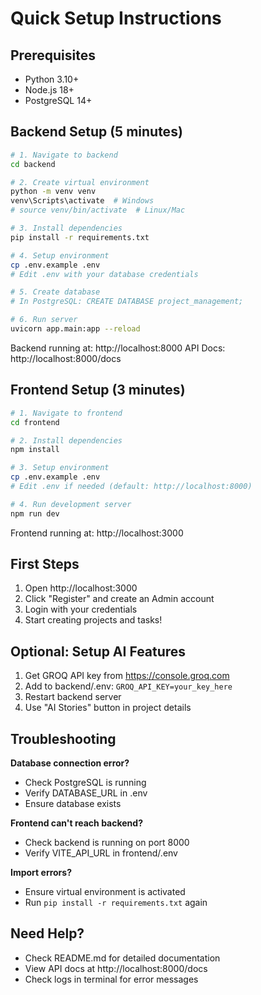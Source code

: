 # Quick Setup Instructions

## Prerequisites
- Python 3.10+
- Node.js 18+
- PostgreSQL 14+

## Backend Setup (5 minutes)

```bash
# 1. Navigate to backend
cd backend

# 2. Create virtual environment
python -m venv venv
venv\Scripts\activate  # Windows
# source venv/bin/activate  # Linux/Mac

# 3. Install dependencies
pip install -r requirements.txt

# 4. Setup environment
cp .env.example .env
# Edit .env with your database credentials

# 5. Create database
# In PostgreSQL: CREATE DATABASE project_management;

# 6. Run server
uvicorn app.main:app --reload
```

Backend running at: http://localhost:8000
API Docs: http://localhost:8000/docs

## Frontend Setup (3 minutes)

```bash
# 1. Navigate to frontend
cd frontend

# 2. Install dependencies
npm install

# 3. Setup environment
cp .env.example .env
# Edit .env if needed (default: http://localhost:8000)

# 4. Run development server
npm run dev
```

Frontend running at: http://localhost:3000

## First Steps

1. Open http://localhost:3000
2. Click "Register" and create an Admin account
3. Login with your credentials
4. Start creating projects and tasks!

## Optional: Setup AI Features

1. Get GROQ API key from https://console.groq.com
2. Add to backend/.env: `GROQ_API_KEY=your_key_here`
3. Restart backend server
4. Use "AI Stories" button in project details

## Troubleshooting

**Database connection error?**
- Check PostgreSQL is running
- Verify DATABASE_URL in .env
- Ensure database exists

**Frontend can't reach backend?**
- Check backend is running on port 8000
- Verify VITE_API_URL in frontend/.env

**Import errors?**
- Ensure virtual environment is activated
- Run `pip install -r requirements.txt` again

## Need Help?

- Check README.md for detailed documentation
- View API docs at http://localhost:8000/docs
- Check logs in terminal for error messages
